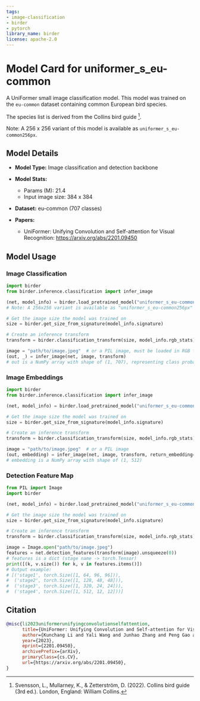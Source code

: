 ```yaml
---
tags:
- image-classification
- birder
- pytorch
library_name: birder
license: apache-2.0
---
```


# Model Card for uniformer_s_eu-common

A UniFormer small image classification model. This model was trained on the `eu-common` dataset containing common European bird species.

The species list is derived from the Collins bird guide [^1].

[^1]: Svensson, L., Mullarney, K., & Zetterström, D. (2022). Collins bird guide (3rd ed.). London, England: William Collins.

Note: A 256 x 256 variant of this model is available as `uniformer_s_eu-common256px`.

## Model Details

- **Model Type:** Image classification and detection backbone
- **Model Stats:**
    - Params (M): 21.4
    - Input image size: 384 x 384
- **Dataset:** eu-common (707 classes)

- **Papers:**
    - UniFormer: Unifying Convolution and Self-attention for Visual Recognition: <https://arxiv.org/abs/2201.09450>

## Model Usage

### Image Classification

```python
import birder
from birder.inference.classification import infer_image

(net, model_info) = birder.load_pretrained_model("uniformer_s_eu-common", inference=True)
# Note: A 256x256 variant is available as "uniformer_s_eu-common256px"

# Get the image size the model was trained on
size = birder.get_size_from_signature(model_info.signature)

# Create an inference transform
transform = birder.classification_transform(size, model_info.rgb_stats)

image = "path/to/image.jpeg"  # or a PIL image, must be loaded in RGB format
(out, _) = infer_image(net, image, transform)
# out is a NumPy array with shape of (1, 707), representing class probabilities.
```

### Image Embeddings

```python
import birder
from birder.inference.classification import infer_image

(net, model_info) = birder.load_pretrained_model("uniformer_s_eu-common", inference=True)

# Get the image size the model was trained on
size = birder.get_size_from_signature(model_info.signature)

# Create an inference transform
transform = birder.classification_transform(size, model_info.rgb_stats)

image = "path/to/image.jpeg"  # or a PIL image
(out, embedding) = infer_image(net, image, transform, return_embedding=True)
# embedding is a NumPy array with shape of (1, 512)
```

### Detection Feature Map

```python
from PIL import Image
import birder

(net, model_info) = birder.load_pretrained_model("uniformer_s_eu-common", inference=True)

# Get the image size the model was trained on
size = birder.get_size_from_signature(model_info.signature)

# Create an inference transform
transform = birder.classification_transform(size, model_info.rgb_stats)

image = Image.open("path/to/image.jpeg")
features = net.detection_features(transform(image).unsqueeze(0))
# features is a dict (stage name -> torch.Tensor)
print([(k, v.size()) for k, v in features.items()])
# Output example:
# [('stage1', torch.Size([1, 64, 96, 96])),
#  ('stage2', torch.Size([1, 128, 48, 48])),
#  ('stage3', torch.Size([1, 320, 24, 24])),
#  ('stage4', torch.Size([1, 512, 12, 12]))]
```

## Citation

```bibtex
@misc{li2023uniformerunifyingconvolutionselfattention,
      title={UniFormer: Unifying Convolution and Self-attention for Visual Recognition},
      author={Kunchang Li and Yali Wang and Junhao Zhang and Peng Gao and Guanglu Song and Yu Liu and Hongsheng Li and Yu Qiao},
      year={2023},
      eprint={2201.09450},
      archivePrefix={arXiv},
      primaryClass={cs.CV},
      url={https://arxiv.org/abs/2201.09450},
}
```
